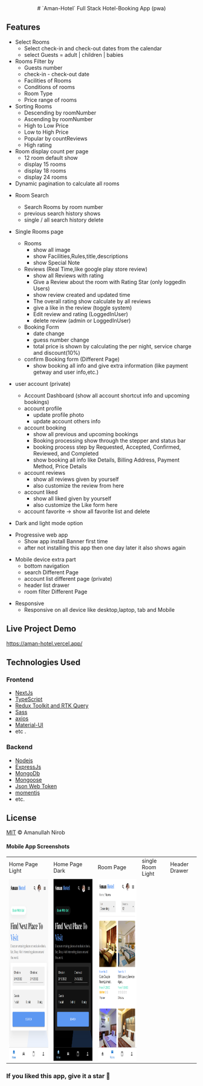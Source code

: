 <div align="center">
# `Aman-Hotel` Full Stack Hotel-Booking App (pwa)
</div>

## Features
* Select Rooms
   - Select check-in and check-out dates from the calendar
   - select Guests = adult | children | babies
* Rooms Filter by
   - Guests number
   - check-in - check-out date
   - Facilities of Rooms
   - Conditions of rooms
   - Room Type
   - Price range of rooms
* Sorting Rooms 
   - Descending by roomNumber
   - Ascending by roomNumber
   - High to Low Price 
   - Low to High Price
   - Popular by countReviews
   - High rating
* Room display count per page 
   - 12 room default show
   - display 15 rooms
   - display 18 rooms
   - display 24 rooms
* Dynamic pagination to calculate all rooms
- Room Search
    - Search Rooms by room number
    - previous search history shows
    - single / all search history delete

- Single Rooms page
  - Rooms
    - show all image
    - show Facilities,Rules,title,descriptions
    - show Special Note
  - Reviews (Real Time,like google play store review)
    - show all Reviews with rating
    - Give a Review about the room with Rating Star (only loggedIn Users)
    - show review created and updated time  
    - The overall rating show calculate by all reviews
    - give a like in the review (toggle system)
    - Edit review and rating (LoggedInUser)
    - delete review (admin or LoggedInUser)
  - Booking Form
    - date change
    - guess number change
    - total price is shown by calculating the per night, service charge and discount(10%)
  - confirm Booking form (Different Page)
    - show booking all info and give extra information (like payment getway and user info,etc.)

* user account (private)
  - Account Dashboard (show all account shortcut info and upcoming bookings)
  - account profile
    - update profile photo
    - update account others info
  - account booking
    - show all previous and upcoming bookings
    - Booking processing show through the stepper and status bar
    - booking process step by Requested, Accepted, Confirmed, Reviewed, and Completed
    - show booking all info like Details, Billing Address, Payment Method, Price Details
  - account reviews
    - show all reviews given by yourself
    - also customize the review from here
  - account liked
    - show all liked given by yourself
    - also customize the Like form here
  - account favorite -> show all favorite list and delete
 
 * Dark and light mode option
- Progressive web app
    - Show app install Banner first time
    - after not installing this app then one day later it also shows again

* Mobile device extra part
  - bottom navigation
  - search Different Page
  - account list different page (private)
  - header list drawer
  - room filter Different Page
- Responsive
  - Responsive on all device like desktop,laptop, tab and Mobile

## Live Project Demo
https://aman-hotel.vercel.app/


## Technologies Used
### Frontend
* [NextJs](https://nextjs.org/) 
* [TypeScript](https://www.typescriptlang.org/) 
* [Redux Toolkit and RTK Query](https://redux-toolkit.js.org/) 
* [Sass](https://sass-lang.com/) 
* [axios](https://axios-http.com/) 
* [Material-UI](https://mui.com/) 
* etc .

### Backend
* [Nodejs](https://nodejs.org/en/)
* [ExpressJs](https://expressjs.com/)
* [MongoDb](https://www.mongodb.com/)
* [Mongoose](https://mongoosejs.com/)
* [Json Web Token](https://jwt.io/)
* [momentjs](https://momentjs.com/)
* etc.

## License
[MIT](LICENSE) © Amanullah Nirob

#### Mobile App Screenshots

<table>
  <tr>
    <td>Home Page Light </td>
     <td>Home Page Dark</td>
     <td>Room Page</td>
     <td>single Room Light</td>
     <td>Header Drawer</td>
  </tr>
  <tr>
    <td><img src="./public/app/promotion/homeLight.png" width=270 height=480></td>
    <td><img src="./public/app/promotion/homeDark.png" width=270 height=480></td>
    <td><img src="./public/app/promotion/roomLight.png" width=270 height=480></td>
    <!-- <td><img src="./public/app/promotion/singleRoomLight.png" width=270 height=480></td>
    <td><img src="./public/app/promotion/drawer.png" width=270 height=480></td> -->
  </tr>
 </table>
 
### If you liked this app, give it a star 🌟